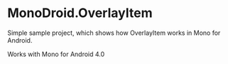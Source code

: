 # MonoDroid.OverlayItem

Simple sample project, which shows how OverlayItem works in Mono for Android.

Works with Mono for Android 4.0
